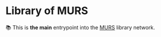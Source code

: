 # Library of MURS

📚 This is **the main** entrypoint into the [MURS](https://github.com/skyne98/murs) library network.
